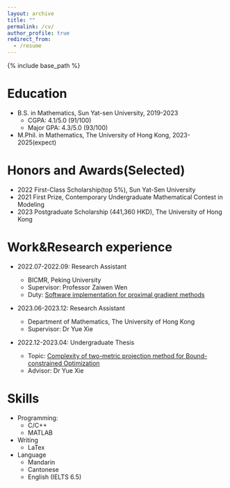 ```yaml
---
layout: archive
title: ""
permalink: /cv/
author_profile: true
redirect_from:
  - /resume
---
```


{% include base_path %}

Education
======
* B.S. in Mathematics, Sun Yat-sen University, 2019-2023
  * CGPA: 4.1/5.0 (91/100)
  * Major GPA: 4.3/5.0 (93/100)
* M.Phil. in Mathematics, The University of Hong Kong, 2023-2025(expect)

Honors and Awards(Selected)
======
* 2022 First-Class Scholarship(top 5%), Sun Yat-Sen University
* 2021 First Prize, Contemporary Undergraduate Mathematical Contest in Modeling
* 2023 Postgraduate Scholarship (441,360 HKD), The University of Hong Kong

Work&Research experience
======
* 2022.07-2022.09: Research Assistant
  * BICMR, Peking University
  * Supervisor: Professor Zaiwen Wen
  * Duty: [Software implementation for proximal gradient methods](https://github.com/Hanju-Wu/OptSuite)

* 2023.06-2023.12: Research Assistant
  * Department of Mathematics, The University of Hong Kong
  * Supervisor: Dr Yue Xie

* 2022.12-2023.04: Undergraduate Thesis
  * Topic: [Complexity of two-metric projection method for Bound-constrained Optimization](https://Hanju-Wu.github.io/files/slide.pdf)
  * Advisor: Dr Yue Xie

Skills
======
* Programming:
  * C/C++
  * MATLAB 
* Writing
  * LaTex
* Language
  * Mandarin
  * Cantonese
  * English (IELTS 6.5)
